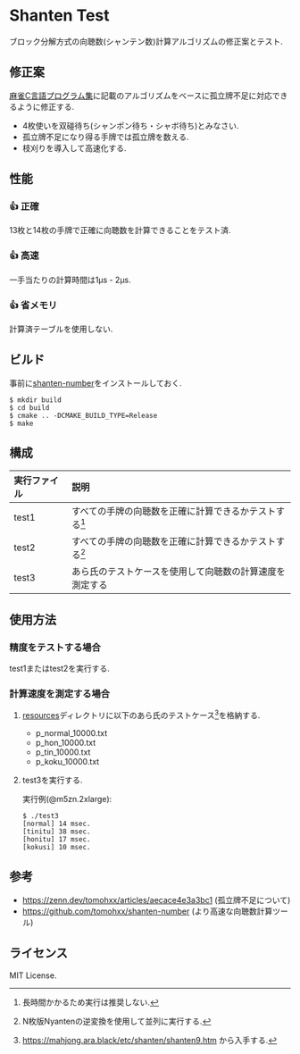 # Shanten Test

ブロック分解方式の向聴数(シャンテン数)計算アルゴリズムの修正案とテスト.

## 修正案

[麻雀C言語プログラム集](https://web.archive.org/web/20190616213620/http://cmj3.web.fc2.com/)に記載のアルゴリズムをベースに孤立牌不足に対応できるように修正する.

- 4枚使いを双碰待ち(シャンポン待ち・シャボ待ち)とみなさい.
- 孤立牌不足になり得る手牌では孤立牌を数える.
- 枝刈りを導入して高速化する.

## 性能

### :+1: 正確

13枚と14枚の手牌で正確に向聴数を計算できることをテスト済.

### :+1: 高速

一手当たりの計算時間は1μs - 2μs.

### :+1: 省メモリ

計算済テーブルを使用しない.

## ビルド

事前に[shanten-number](https://github.com/tomohxx/shanten-number)をインストールしておく.

```
$ mkdir build
$ cd build
$ cmake .. -DCMAKE_BUILD_TYPE=Release
$ make
```

## 構成

| 実行ファイル | 説明                                                     |
| :----------- | :------------------------------------------------------- |
| test1        | すべての手牌の向聴数を正確に計算できるかテストする[^1]   |
| test2        | すべての手牌の向聴数を正確に計算できるかテストする[^2]   |
| test3        | あら氏のテストケースを使用して向聴数の計算速度を測定する |

[^1]: 長時間かかるため実行は推奨しない.
[^2]: N枚版Nyantenの逆変換を使用して並列に実行する.

## 使用方法

### 精度をテストする場合

test1またはtest2を実行する.

### 計算速度を測定する場合

1. [resources](resources)ディレクトリに以下のあら氏のテストケース[^3]を格納する.
   - p_normal_10000.txt
   - p_hon_10000.txt
   - p_tin_10000.txt
   - p_koku_10000.txt
2. test3を実行する.

    実行例(@m5zn.2xlarge):
    ```
    $ ./test3
    [normal] 14 msec.
    [tinitu] 38 msec.
    [honitu] 17 msec.
    [kokusi] 10 msec.
    ```

[^3]: https://mahjong.ara.black/etc/shanten/shanten9.htm から入手する.

## 参考

- https://zenn.dev/tomohxx/articles/aecace4e3a3bc1 (孤立牌不足について)
- https://github.com/tomohxx/shanten-number (より高速な向聴数計算ツール)

## ライセンス

MIT License.
